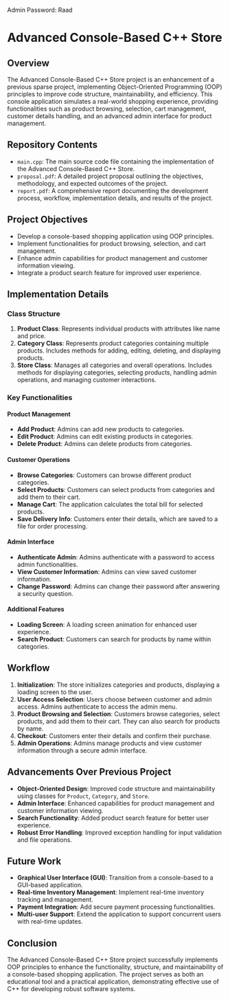 Admin Password: Raad
# Advanced Console-Based C++ Store

## Overview
The Advanced Console-Based C++ Store project is an enhancement of a previous sparse project, implementing Object-Oriented Programming (OOP) principles to improve code structure, maintainability, and efficiency. This console application simulates a real-world shopping experience, providing functionalities such as product browsing, selection, cart management, customer details handling, and an advanced admin interface for product management.

## Repository Contents
- `main.cpp`: The main source code file containing the implementation of the Advanced Console-Based C++ Store.
- `proposal.pdf`: A detailed project proposal outlining the objectives, methodology, and expected outcomes of the project.
- `report.pdf`: A comprehensive report documenting the development process, workflow, implementation details, and results of the project.

## Project Objectives
- Develop a console-based shopping application using OOP principles.
- Implement functionalities for product browsing, selection, and cart management.
- Enhance admin capabilities for product management and customer information viewing.
- Integrate a product search feature for improved user experience.

## Implementation Details

### Class Structure
1. **Product Class**: Represents individual products with attributes like name and price.
2. **Category Class**: Represents product categories containing multiple products. Includes methods for adding, editing, deleting, and displaying products.
3. **Store Class**: Manages all categories and overall operations. Includes methods for displaying categories, selecting products, handling admin operations, and managing customer interactions.

### Key Functionalities
#### Product Management
- **Add Product**: Admins can add new products to categories.
- **Edit Product**: Admins can edit existing products in categories.
- **Delete Product**: Admins can delete products from categories.

#### Customer Operations
- **Browse Categories**: Customers can browse different product categories.
- **Select Products**: Customers can select products from categories and add them to their cart.
- **Manage Cart**: The application calculates the total bill for selected products.
- **Save Delivery Info**: Customers enter their details, which are saved to a file for order processing.

#### Admin Interface
- **Authenticate Admin**: Admins authenticate with a password to access admin functionalities.
- **View Customer Information**: Admins can view saved customer information.
- **Change Password**: Admins can change their password after answering a security question.

#### Additional Features
- **Loading Screen**: A loading screen animation for enhanced user experience.
- **Search Product**: Customers can search for products by name within categories.

## Workflow
1. **Initialization**: The store initializes categories and products, displaying a loading screen to the user.
2. **User Access Selection**: Users choose between customer and admin access. Admins authenticate to access the admin menu.
3. **Product Browsing and Selection**: Customers browse categories, select products, and add them to their cart. They can also search for products by name.
4. **Checkout**: Customers enter their details and confirm their purchase.
5. **Admin Operations**: Admins manage products and view customer information through a secure admin interface.

## Advancements Over Previous Project
- **Object-Oriented Design**: Improved code structure and maintainability using classes for `Product`, `Category`, and `Store`.
- **Admin Interface**: Enhanced capabilities for product management and customer information viewing.
- **Search Functionality**: Added product search feature for better user experience.
- **Robust Error Handling**: Improved exception handling for input validation and file operations.

## Future Work
- **Graphical User Interface (GUI)**: Transition from a console-based to a GUI-based application.
- **Real-time Inventory Management**: Implement real-time inventory tracking and management.
- **Payment Integration**: Add secure payment processing functionalities.
- **Multi-user Support**: Extend the application to support concurrent users with real-time updates.

## Conclusion
The Advanced Console-Based C++ Store project successfully implements OOP principles to enhance the functionality, structure, and maintainability of a console-based shopping application. The project serves as both an educational tool and a practical application, demonstrating effective use of C++ for developing robust software systems.
